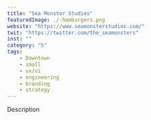 ```yaml
---
title: "Sea Monster Studios"
featuredImage: ./-hamburgers.png
website: "https://www.seamonsterstudios.com/"
twit: "https://twitter.com/the_seamonsters"
inst: ""
category: "S"
tags:
    - Downtown
    - small
    - ux/ui
    - engineering
    - branding
    - strategy
---
```


Description
